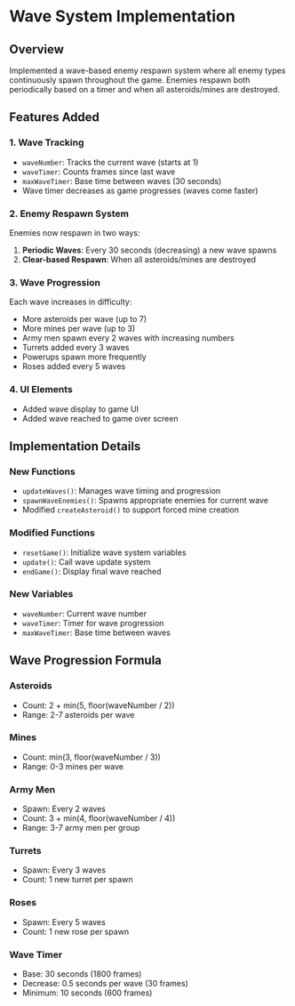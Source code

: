 # Wave System Implementation

## Overview
Implemented a wave-based enemy respawn system where all enemy types continuously spawn throughout the game. Enemies respawn both periodically based on a timer and when all asteroids/mines are destroyed.

## Features Added

### 1. Wave Tracking
- `waveNumber`: Tracks the current wave (starts at 1)
- `waveTimer`: Counts frames since last wave
- `maxWaveTimer`: Base time between waves (30 seconds)
- Wave timer decreases as game progresses (waves come faster)

### 2. Enemy Respawn System
Enemies now respawn in two ways:
1. **Periodic Waves**: Every 30 seconds (decreasing) a new wave spawns
2. **Clear-based Respawn**: When all asteroids/mines are destroyed

### 3. Wave Progression
Each wave increases in difficulty:
- More asteroids per wave (up to 7)
- More mines per wave (up to 3)
- Army men spawn every 2 waves with increasing numbers
- Turrets added every 3 waves
- Powerups spawn more frequently
- Roses added every 5 waves

### 4. UI Elements
- Added wave display to game UI
- Added wave reached to game over screen

## Implementation Details

### New Functions
- `updateWaves()`: Manages wave timing and progression
- `spawnWaveEnemies()`: Spawns appropriate enemies for current wave
- Modified `createAsteroid()` to support forced mine creation

### Modified Functions
- `resetGame()`: Initialize wave system variables
- `update()`: Call wave update system
- `endGame()`: Display final wave reached

### New Variables
- `waveNumber`: Current wave number
- `waveTimer`: Timer for wave progression
- `maxWaveTimer`: Base time between waves

## Wave Progression Formula

### Asteroids
- Count: 2 + min(5, floor(waveNumber / 2))
- Range: 2-7 asteroids per wave

### Mines
- Count: min(3, floor(waveNumber / 3))
- Range: 0-3 mines per wave

### Army Men
- Spawn: Every 2 waves
- Count: 3 + min(4, floor(waveNumber / 4))
- Range: 3-7 army men per group

### Turrets
- Spawn: Every 3 waves
- Count: 1 new turret per spawn

### Roses
- Spawn: Every 5 waves
- Count: 1 new rose per spawn

### Wave Timer
- Base: 30 seconds (1800 frames)
- Decrease: 0.5 seconds per wave (30 frames)
- Minimum: 10 seconds (600 frames)